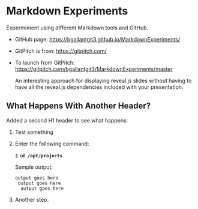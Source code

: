 # Markdown Experiments

Expermiment using different Markdown tools and GitHub.
- GitHub page: <https://bgallantgit3.github.io/MarkdownExperiments/>
- GitPitch is from: <https://gitpitch.com/>
- To launch from GitPitch: <https://gitpitch.com/bgallantgit3/MarkdownExperiments/master>

    An interesting approach for displaying reveal.js slides without having to have all the reveal.js dependencies included with your presentation.

## What Happens With Another Header?

Added a second H1 header to see what happens:
1. Test something
2. Enter the following command:
   
    `$` **`cd /opt/projects`**
    
    Sample output:
    
    ```
    output goes here
     output goes here
      output goes here
      ```
3. Another step.

